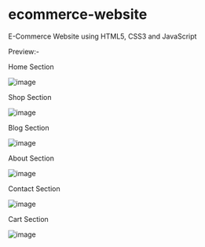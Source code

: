 # ecommerce-website
E-Commerce  Website using HTML5, CSS3 and JavaScript

Preview:-

Home Section

![image](https://github.com/kishore28kumar/ecommerce-website/assets/139374121/48dbe5e8-6d5d-47f6-9696-6b67cde633fe)


Shop Section

![image](https://github.com/kishore28kumar/ecommerce-website/assets/139374121/c4f0eb17-82fb-47ad-a400-589a17d7ec4c)


Blog Section

![image](https://github.com/kishore28kumar/ecommerce-website/assets/139374121/3b59cc2c-d6f5-4b84-9448-8a887475f4ba)


About Section

![image](https://github.com/kishore28kumar/ecommerce-website/assets/139374121/97365535-bf1e-43d5-a2d9-4711eb79c91c)


Contact Section

![image](https://github.com/kishore28kumar/ecommerce-website/assets/139374121/903f0d85-caee-4a24-9e24-f60345a9c3bf)


Cart Section

![image](https://github.com/kishore28kumar/ecommerce-website/assets/139374121/406ed5a3-91e3-4c29-97de-b5ba1e6fb781)


